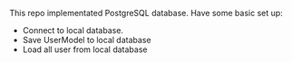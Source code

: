 This repo implementated PostgreSQL database. Have some basic set up:
+ Connect to local database.
+ Save UserModel to local database
+ Load all user from local database
